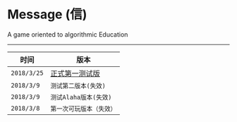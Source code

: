 # Message (信)
A game oriented to algorithmic Education


****

|时间|版本|
|----|-----|
|`2018/3/25`|[正式第一测试版](https://github.com/x670783915/Message/raw/master/Message%20alpha%201.0.apk)|
|`2018/3/9`|`测试第二版本(失效)`|
|`2018/3/9`|`测试Alaha版本(失效)`|
|`2018/3/8`|`第一次可玩版本（失效）`|

